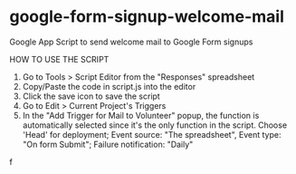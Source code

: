 # google-form-signup-welcome-mail
Google App Script to send welcome mail to Google Form signups


HOW TO USE THE SCRIPT

1. Go to Tools > Script Editor from the "Responses" spreadsheet
2. Copy/Paste the code in script.js into the editor
3. Click the save icon to save the script
4. Go to Edit > Current Project's Triggers
5. In the "Add Trigger for Mail to Volunteer" popup, the function is automatically selected since it's the only function in the script. Choose 'Head' for deployment; Event source: "The spreadsheet", Event type: "On form Submit"; Failure notification: "Daily" 

f
